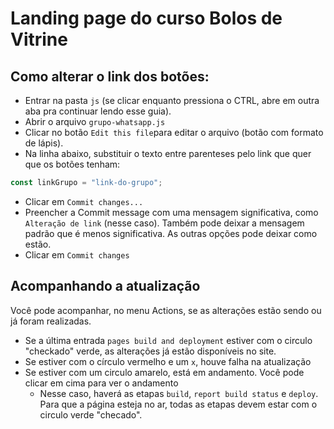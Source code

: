 # Landing page do curso Bolos de Vitrine

## Como alterar o link dos botões:

- Entrar na pasta `js` (se clicar enquanto pressiona o CTRL, abre em outra aba pra continuar lendo esse guia).
- Abrir o arquivo `grupo-whatsapp.js`
- Clicar no botão `Edit this file`para editar o arquivo (botão com formato de lápis).
- Na linha abaixo, substituir o texto entre parenteses pelo link que quer que os botões tenham:

```javascript
const linkGrupo = "link-do-grupo";
```
- Clicar em `Commit changes...` 
- Preencher a Commit message com uma mensagem significativa, como `Alteração de link` (nesse caso). Também pode deixar a mensagem padrão que é menos significativa. As outras opções pode deixar como estão.
- Clicar em `Commit changes`

## Acompanhando a atualização
Você pode acompanhar, no menu Actions, se as alterações estão sendo ou já foram realizadas.
- Se a última entrada `pages build and deployment` estiver com o circulo "checkado" verde, as alterações já estão disponíveis no site.
- Se estiver com o círculo vermelho e um `x`, houve falha na atualização
- Se estiver com um circulo amarelo, está em andamento. Você pode clicar em cima para ver o andamento
  - Nesse caso, haverá as etapas `build`, `report build status` e `deploy`. Para que a página esteja no ar, todas as etapas devem estar com o circulo verde "checado".
